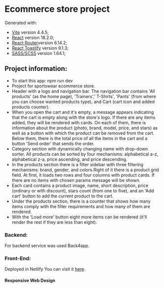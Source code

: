 # Ecommerce store project

Generated with:
 - [Vite](https://vitejs.dev/) version 4.4.5;
 - [React](https://legacy.reactjs.org/versions/) version 18.2.0;
 - [React Router](https://reactrouter.com/en/main)version 6.14.2;
 - [React Toastify](https://www.npmjs.com/package/react-toastify) version 9.1.3;
 - [SASS/SCSS](https://sass-lang.com/documentation/syntax/) version 1.64.1;

## Project information:
- To start this app: npm run dev 
- Project for sportswear ecommerce store.
- Header with a logo and navigation bar. The navigation bar contains 'All products' (as the home page), 'Trainers',' T-Shirts', 'Pants' (from where you can choose wanted products type), and Cart (cart icon and added products counter).
- When you open the cart and it's empty, a message appears indicating that the cart is empty along with the store's logo. If there are any items added, they will be rendered with cards. On each of them, there is information about the product (photo, brand, model, price, and stars) as well as a button with which the product can be removed from the cart. Below them, there is the total price of all the items in the cart and a button 'Send order' that sends the order.
- Category section with dynamically changing name with drop-down sorter. All products can be sorted by four mechanisms: alphabetical a-z, alphabetical z-a, price ascending, and price descending.
- In the products section there is a filter sidebar with three filtering mechanisms: brand, gender, and colors.Right of it there is a product grid field. At first, it loads two rows and four columns with product cards. If there are no items with chosen params message will be shown.
- Each card contains a product image, name, short description, price (ordinary or with discount), stars count (from one to five),  and an 'Add cart' button to add the current product to the cart.
- Under the products section, there is a counter that shows how many items comply with the filter requirements and  how many of them are rendered.
- With the 'Load more' button eight more items can be rendered (it'll render the rest if they are less than eight).

### Backend:
For backend service was used Back4app.

### Front-End:
Deployed in Netlify You can visit it [here](https://sg-store.netlify.app/).

#### Responsive Web Design
